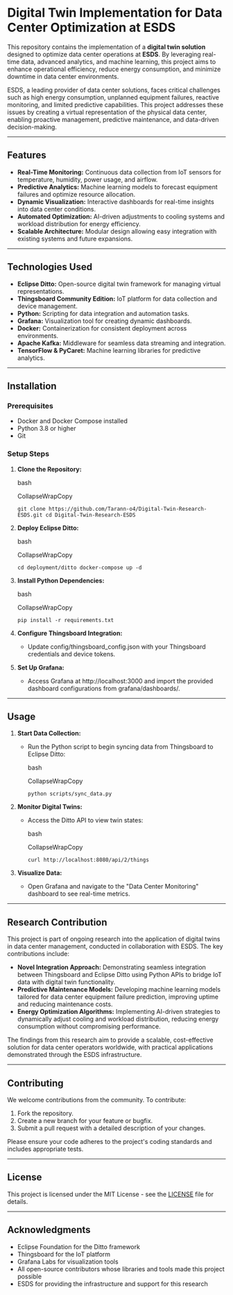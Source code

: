 # Digital Twin Implementation for Data Center Optimization at ESDS

This repository contains the implementation of a **digital twin solution** designed to optimize data center operations at **ESDS**. By leveraging real-time data, advanced analytics, and machine learning, this project aims to enhance operational efficiency, reduce energy consumption, and minimize downtime in data center environments.

ESDS, a leading provider of data center solutions, faces critical challenges such as high energy consumption, unplanned equipment failures, reactive monitoring, and limited predictive capabilities. This project addresses these issues by creating a virtual representation of the physical data center, enabling proactive management, predictive maintenance, and data-driven decision-making.

---

## Features

- **Real-Time Monitoring:** Continuous data collection from IoT sensors for temperature, humidity, power usage, and airflow.
- **Predictive Analytics:** Machine learning models to forecast equipment failures and optimize resource allocation.
- **Dynamic Visualization:** Interactive dashboards for real-time insights into data center conditions.
- **Automated Optimization:** AI-driven adjustments to cooling systems and workload distribution for energy efficiency.
- **Scalable Architecture:** Modular design allowing easy integration with existing systems and future expansions.

---

## Technologies Used

- **Eclipse Ditto:** Open-source digital twin framework for managing virtual representations.
- **Thingsboard Community Edition:** IoT platform for data collection and device management.
- **Python:** Scripting for data integration and automation tasks.
- **Grafana:** Visualization tool for creating dynamic dashboards.
- **Docker:** Containerization for consistent deployment across environments.
- **Apache Kafka:** Middleware for seamless data streaming and integration.
- **TensorFlow & PyCaret:** Machine learning libraries for predictive analytics.

---

## Installation

### Prerequisites

- Docker and Docker Compose installed
- Python 3.8 or higher
- Git

### Setup Steps

1. **Clone the Repository:**
    
    bash
    
    CollapseWrapCopy
    
    `git clone https://github.com/Tarann-o4/Digital-Twin-Research-ESDS.git
    cd Digital-Twin-Research-ESDS`
    
2. **Deploy Eclipse Ditto:**
    
    bash
    
    CollapseWrapCopy
    
    `cd deployment/ditto
    docker-compose up -d`
    
3. **Install Python Dependencies:**
    
    bash
    
    CollapseWrapCopy
    
    `pip install -r requirements.txt`
    
4. **Configure Thingsboard Integration:**
    - Update config/thingsboard_config.json with your Thingsboard credentials and device tokens.
5. **Set Up Grafana:**
    - Access Grafana at http://localhost:3000 and import the provided dashboard configurations from grafana/dashboards/.

---

## Usage

1. **Start Data Collection:**
    - Run the Python script to begin syncing data from Thingsboard to Eclipse Ditto:
        
        bash
        
        CollapseWrapCopy
        
        `python scripts/sync_data.py`
        
2. **Monitor Digital Twins:**
    - Access the Ditto API to view twin states:
        
        bash
        
        CollapseWrapCopy
        
        `curl http://localhost:8080/api/2/things`
        
3. **Visualize Data:**
    - Open Grafana and navigate to the "Data Center Monitoring" dashboard to see real-time metrics.

---

## Research Contribution

This project is part of ongoing research into the application of digital twins in data center management, conducted in collaboration with ESDS. The key contributions include:

- **Novel Integration Approach:** Demonstrating seamless integration between Thingsboard and Eclipse Ditto using Python APIs to bridge IoT data with digital twin functionality.
- **Predictive Maintenance Models:** Developing machine learning models tailored for data center equipment failure prediction, improving uptime and reducing maintenance costs.
- **Energy Optimization Algorithms:** Implementing AI-driven strategies to dynamically adjust cooling and workload distribution, reducing energy consumption without compromising performance.

The findings from this research aim to provide a scalable, cost-effective solution for data center operators worldwide, with practical applications demonstrated through the ESDS infrastructure.

---

## Contributing

We welcome contributions from the community. To contribute:

1. Fork the repository.
2. Create a new branch for your feature or bugfix.
3. Submit a pull request with a detailed description of your changes.

Please ensure your code adheres to the project's coding standards and includes appropriate tests.

---

## License

This project is licensed under the MIT License - see the [LICENSE](https://www.notion.so/LICENSE) file for details.

---

## Acknowledgments

- Eclipse Foundation for the Ditto framework
- Thingsboard for the IoT platform
- Grafana Labs for visualization tools
- All open-source contributors whose libraries and tools made this project possible
- ESDS for providing the infrastructure and support for this research
